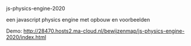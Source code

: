 js-physics-engine-2020

een javascript physics engine met opbouw en voorbeelden

Demo: http://28470.hosts2.ma-cloud.nl/bewijzenmap/js-physics-engine-2020/index.html
